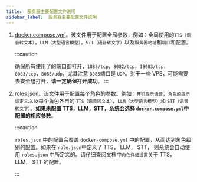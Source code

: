 ```yaml
---
title:  服务器主要配置文件说明
sidebar_label:  服务器主要配置文件说明
---
```


1. [docker.compose.yml](../configuration/environment_variables)。该文件用于配置全局参数，例如：全局使用的`TTS（语音转文本）`，`LLM（大型语言模型）`，`STT（语音转文字）`以及`服务器地址`和`端口`和配置。

    :::caution

    确保所有使用了的端口都打开，`1883/tcp`，`8082/tcp`，`18083/tcp`，`8083/tcp`，`8085/udp`，尤其注意 `8085`端口是 `UDP`。对于一些 VPS，可能需要去安全组打开，**请一定确保打开成功**。
    :::


2. [roles.json](../configuration/roles_config)。该文件用于配置每个角色的参数。例如：`开机提示语音`，`角色的提示词定义`以及每个角色各自的 `TTS（语音转文本）`，`LLM（大型语言模型）`和 `STT（语音转文字）`。**如果未配置 TTS，LLM，STT，系统会选择 `docker.compose.yml`中配置的相应参数**。

    :::caution

    `roles.json` 中的配置会覆盖 `docker-compose.yml` 中的配置，从而达到角色级别的配置。如果在 `role.json`中定义了 TTS， LLM， STT， 则系统会自动使用  `roles.json` 中所定义的。请仔细查阅文档中`角色详细设置`关于 TTS， LLM， STT 的配置。

    :::